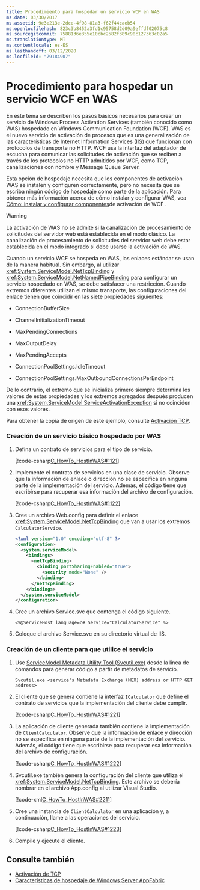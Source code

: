 ```yaml
---
title: Procedimiento para hospedar un servicio WCF en WAS
ms.date: 03/30/2017
ms.assetid: 9e3e213e-2dce-4f98-81a3-f62f44caeb54
ms.openlocfilehash: 823c3b8452a3fd1c95758d2d09a9effdf02075c8
ms.sourcegitcommit: 7588136e355e10cbc2582f389c90c127363c02a5
ms.translationtype: MT
ms.contentlocale: es-ES
ms.lasthandoff: 03/12/2020
ms.locfileid: "79184907"
---
```

# <a name="how-to-host-a-wcf-service-in-was"></a>Procedimiento para hospedar un servicio WCF en WAS
En este tema se describen los pasos básicos necesarios para crear un servicio de Windows Process Activation Services (también conocido como WAS) hospedado en Windows Communication Foundation (WCF). WAS es el nuevo servicio de activación de procesos que es una generalización de las características de Internet Information Services (IIS) que funcionan con protocolos de transporte no HTTP. WCF usa la interfaz del adaptador de escucha para comunicar las solicitudes de activación que se reciben a través de los protocolos no HTTP admitidos por WCF, como TCP, canalizaciones con nombre y Message Queue Server.  
  
 Esta opción de hospedaje necesita que los componentes de activación WAS se instalen y configuren correctamente, pero no necesita que se escriba ningún código de hospedaje como parte de la aplicación. Para obtener más información acerca de cómo instalar y configurar WAS, vea [Cómo: instalar y configurar componentes](../../../../docs/framework/wcf/feature-details/how-to-install-and-configure-wcf-activation-components.md)de activación de WCF .  
  
> [!WARNING]
> La activación de WAS no se admite si la canalización de procesamiento de solicitudes del servidor web está establecida en el modo clásico. La canalización de procesamiento de solicitudes del servidor web debe estar establecida en el modo integrado si debe usarse la activación de WAS.  
  
 Cuando un servicio WCF se hospeda en WAS, los enlaces estándar se usan de la manera habitual. Sin embargo, al utilizar <xref:System.ServiceModel.NetTcpBinding> y <xref:System.ServiceModel.NetNamedPipeBinding> para configurar un servicio hospedado en WAS, se debe satisfacer una restricción. Cuando extremos diferentes utilizan el mismo transporte, las configuraciones del enlace tienen que coincidir en las siete propiedades siguientes:  
  
- ConnectionBufferSize  
  
- ChannelInitializationTimeout  
  
- MaxPendingConnections  
  
- MaxOutputDelay  
  
- MaxPendingAccepts  
  
- ConnectionPoolSettings.IdleTimeout  
  
- ConnectionPoolSettings.MaxOutboundConnectionsPerEndpoint  
  
 De lo contrario, el extremo que se inicializa primero siempre determina los valores de estas propiedades y los extremos agregados después producen una <xref:System.ServiceModel.ServiceActivationException> si no coinciden con esos valores.  
  
 Para obtener la copia de origen de este ejemplo, consulte [Activación TCP](../../../../docs/framework/wcf/samples/tcp-activation.md).  
  
### <a name="to-create-a-basic-service-hosted-by-was"></a>Creación de un servicio básico hospedado por WAS  
  
1. Defina un contrato de servicios para el tipo de servicio.  
  
     [!code-csharp[C_HowTo_HostInWAS#1121](../../../../samples/snippets/csharp/VS_Snippets_CFX/c_howto_hostinwas/cs/service.cs#1121)]  
  
2. Implemente el contrato de servicios en una clase de servicio. Observe que la información de enlace o dirección no se especifica en ninguna parte de la implementación del servicio. Además, el código tiene que escribirse para recuperar esa información del archivo de configuración.  
  
     [!code-csharp[C_HowTo_HostInWAS#1122](../../../../samples/snippets/csharp/VS_Snippets_CFX/c_howto_hostinwas/cs/service.cs#1122)]  
  
3. Cree un archivo Web.config para definir el enlace <xref:System.ServiceModel.NetTcpBinding> que van a usar los extremos `CalculatorService`.  
  
    ```xml  
    <?xml version="1.0" encoding="utf-8" ?>  
    <configuration>  
      <system.serviceModel>  
        <bindings>  
          <netTcpBinding>  
            <binding portSharingEnabled="true">  
              <security mode="None" />  
            </binding>  
          </netTcpBinding>  
        </bindings>  
      </system.serviceModel>  
    </configuration>  
    ```  
  
4. Cree un archivo Service.svc que contenga el código siguiente.  
  
   ```
   <%@ServiceHost language=c# Service="CalculatorService" %>
   ```
  
5. Coloque el archivo Service.svc en su directorio virtual de IIS.  
  
### <a name="to-create-a-client-to-use-the-service"></a>Creación de un cliente para que utilice el servicio  
  
1. Use [ServiceModel Metadata Utility Tool (Svcutil.exe)](../../../../docs/framework/wcf/servicemodel-metadata-utility-tool-svcutil-exe.md) desde la línea de comandos para generar código a partir de metadatos de servicio.  
  
    ```console
    Svcutil.exe <service's Metadata Exchange (MEX) address or HTTP GET address>
    ```  
  
2. El cliente que se genera contiene la interfaz `ICalculator` que define el contrato de servicios que la implementación del cliente debe cumplir.  
  
     [!code-csharp[C_HowTo_HostInWAS#1221](../../../../samples/snippets/csharp/VS_Snippets_CFX/c_howto_hostinwas/cs/client.cs#1221)]  
  
3. La aplicación de cliente generada también contiene la implementación de `ClientCalculator`. Observe que la información de enlace y dirección no se especifica en ninguna parte de la implementación del servicio. Además, el código tiene que escribirse para recuperar esa información del archivo de configuración.  
  
     [!code-csharp[C_HowTo_HostInWAS#1222](../../../../samples/snippets/csharp/VS_Snippets_CFX/c_howto_hostinwas/cs/client.cs#1222)]  
  
4. Svcutil.exe también genera la configuración del cliente que utiliza el <xref:System.ServiceModel.NetTcpBinding>. Este archivo se debería nombrar en el archivo App.config al utilizar Visual Studio.  
  
     [!code-xml[C_HowTo_HostInWAS#2211](../../../../samples/snippets/csharp/VS_Snippets_CFX/c_howto_hostinwas/common/app.config#2211)]
  
5. Cree una instancia de `ClientCalculator` en una aplicación y, a continuación, llame a las operaciones del servicio.  
  
     [!code-csharp[C_HowTo_HostInWAS#1223](../../../../samples/snippets/csharp/VS_Snippets_CFX/c_howto_hostinwas/cs/client.cs#1223)]  
  
6. Compile y ejecute el cliente.  
  
## <a name="see-also"></a>Consulte también

- [Activación de TCP](../../../../docs/framework/wcf/samples/tcp-activation.md)
- [Características de hospedaje de Windows Server AppFabric](https://docs.microsoft.com/previous-versions/appfabric/ee677189(v=azure.10))
